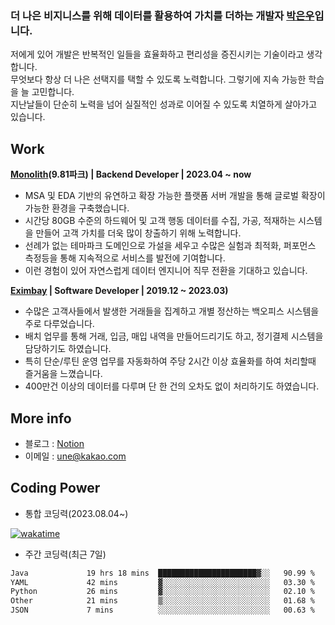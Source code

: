 ### 더 나은 비지니스를 위해 데이터를 활용하여 가치를 더하는 개발자 [박은우](https://dev-wooyeon.github.io/quiz-app/)입니다. 

저에게 있어 개발은 반복적인 일들을 효율화하고 편리성을 증진시키는 기술이라고 생각합니다.  
무엇보다 항상 더 나은 선택지를 택할 수 있도록 노력합니다. 그렇기에 지속 가능한 학습을 늘 고민합니다.  
지난날들이 단순히 노력을 넘어 실질적인 성과로 이어질 수 있도록 치열하게 살아가고 있습니다. 


## Work
**[Monolith](https://www.981park.com/)(9.81파크) | Backend Developer | 2023.04 ~ now**

- MSA 및 EDA 기반의 유연하고 확장 가능한 플랫폼 서버 개발을 통해 글로벌 확장이 가능한 환경을 구축했습니다.
- 시간당 80GB 수준의 하드웨어 및 고객 행동 데이터를 수집, 가공, 적재하는 시스템을 만들어 고객 가치를 더욱 많이 창출하기 위해 노력합니다.
- 선례가 없는 테마파크 도메인으로 가설을 세우고 수많은 실험과 최적화, 퍼포먼스 측정등을 통해 지속적으로 서비스를 발전에 기여합니다.
- 이런 경험이 있어 자연스럽게 데이터 엔지니어 직무 전환을 기대하고 있습니다.

**[Eximbay](https://www.eximbay.com/index.do) | Software Developer | 2019.12 ~ 2023.03)**

- 수많은 고객사들에서 발생한 거래들을 집계하고 개별 정산하는 백오피스 시스템을 주로 다루었습니다.
- 배치 업무를 통해 거래, 입금, 매입 내역을 만들어드리기도 하고, 정기결제 시스템을 담당하기도 하였습니다.
- 특히 단순/루틴 운영 업무를 자동화하여 주당 2시간 이상 효율화를 하여 처리할때 즐거움을 느꼈습니다.
- 400만건 이상의 데이터를 다루며 단 한 건의 오차도 없이 처리하기도 하였습니다.

## More info
- 블로그 : [Notion](https://notion-blog-ieunune.vercel.app)
- 이메일 : une@kakao.com

## Coding Power
- 통합 코딩력(2023.08.04~)

[![wakatime](https://wakatime.com/badge/user/099dd627-fdab-4072-b87a-fa91c7a76d8d.svg?style=for-the-badge)](https://wakatime.com/@099dd627-fdab-4072-b87a-fa91c7a76d8d)

- 주간 코딩력(최근 7일)

<!--START_SECTION:waka-->

```txt
Java             19 hrs 18 mins  ██████████████████████▓░░   90.99 %
YAML             42 mins         ▓░░░░░░░░░░░░░░░░░░░░░░░░   03.30 %
Python           26 mins         ▓░░░░░░░░░░░░░░░░░░░░░░░░   02.10 %
Other            21 mins         ▒░░░░░░░░░░░░░░░░░░░░░░░░   01.68 %
JSON             7 mins          ░░░░░░░░░░░░░░░░░░░░░░░░░   00.63 %
```

<!--END_SECTION:waka-->
